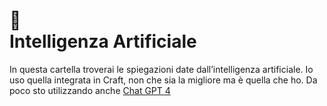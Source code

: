 # 🤩 <br /> Intelligenza Artificiale

In questa cartella troverai le spiegazioni date dall’intelligenza artificiale. Io uso quella integrata in Craft, non che sia la migliore ma è quella che ho. Da poco sto utilizzando anche [Chat GPT 4](https://openai.com/product/gpt-4)

